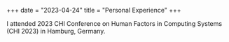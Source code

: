 +++
date = "2023-04-24"
title = "Personal Experience"
+++

I attended 2023 CHI Conference on Human Factors in Computing Systems (CHI 2023) in Hamburg, Germany.